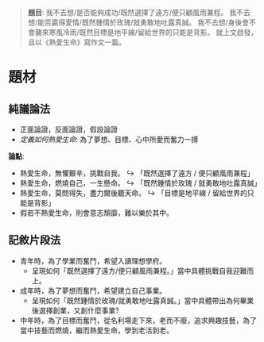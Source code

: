> **題目**:
> 我不去想/是否能夠成功/既然選擇了遠方/便只顧風雨兼程。
> 我不去想/能否贏得愛情/既然鍾情於玫瑰/就勇敢地吐露真誠。
> 我不去想/身後會不會襲來寒風冷雨/既然目標是地平線/留給世界的只能是背影。
> 就上文啟發，且以《熱愛生命》寫作文一篇。

# 題材
## 純議論法
- 正面論證，反面論證，假設論證
- *定義如何熱愛生命*: 為了夢想、目標、心中所愛而奮力一搏

**論點**:
- 熱愛生命，無懼艱辛，挑戰自我。
  ↪ 「既然選擇了遠方 / 便只顧風雨兼程」
- 熱愛生命，燃燒自己，一生懸命。
  ↪ 「既然鍾情於玫瑰 / 就勇敢地吐露真誠」
- 熱愛生命，莫問得失，盡力爾後聽天命。
  ↪ 「目標是地平線 / 留給世界的只能是背影」
- 假若不熱愛生命，則會意志頹靡，難以樂於其中。

## 記敘片段法
- 青年時，為了學業而奮鬥，希望入讀理想學府。
	- 呈現如何「既然選擇了遠方/便只顧風雨兼程。」當中具體挑戰自我迎難而上。
- 成年時，為了夢想而奮鬥，希望建立自己事業。
	- 呈現如何「既然鍾情於玫瑰/就勇敢地吐露真誠。」當中具體帶出為何畢業後選擇創業，又創什麼事業?
- 中年時，為了目標而奮鬥，從名利場走下來，老而不廢，追求興趣技藝，為了當中技藝而燃燒，繼而熱愛生命，學到老活到老。
